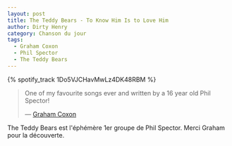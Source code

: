 ```yaml
---
layout: post
title: The Teddy Bears - To Know Him Is to Love Him
author: Dirty Henry
category: Chanson du jour
tags:
  - Graham Coxon
  - Phil Spector
  - The Teddy Bears
---
```


{% spotify_track 1Do5VJCHavMwLz4DK48RBM %}

> One of my favourite songs ever and written by a 16 year old Phil Spector!
>
> — [Graham Coxon](https://twitter.com/grahamcoxon/status/1315267763850674176)

The Teddy Bears est l'éphémère 1er groupe de Phil Spector. Merci Graham pour la
découverte.
